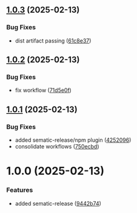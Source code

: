 ## [1.0.3](https://github.com/feixie1980/coding-ai-chat/compare/v1.0.2...v1.0.3) (2025-02-13)


### Bug Fixes

* dist artifact passing ([61c8e37](https://github.com/feixie1980/coding-ai-chat/commit/61c8e37a629d78595d13d244328937b1382d1963))

## [1.0.2](https://github.com/feixie1980/coding-ai-chat/compare/v1.0.1...v1.0.2) (2025-02-13)


### Bug Fixes

* fix workflow ([71d5e0f](https://github.com/feixie1980/coding-ai-chat/commit/71d5e0fe3f070d3279c38b0f22243f81e395fe07))

## [1.0.1](https://github.com/feixie1980/coding-ai-chat/compare/v1.0.0...v1.0.1) (2025-02-13)


### Bug Fixes

* added sematic-release/npm plugin ([4252096](https://github.com/feixie1980/coding-ai-chat/commit/425209694f48dd622d8e813b791d5ce5562fc01f))
* consolidate workflows ([750ecbd](https://github.com/feixie1980/coding-ai-chat/commit/750ecbd958fd13f2ecb5b7a171833deb256f6102))

# 1.0.0 (2025-02-13)


### Features

* added sematic-release ([9442b74](https://github.com/feixie1980/coding-ai-chat/commit/9442b74b95eada7e54ffd51bea95174e9d0e265b))
